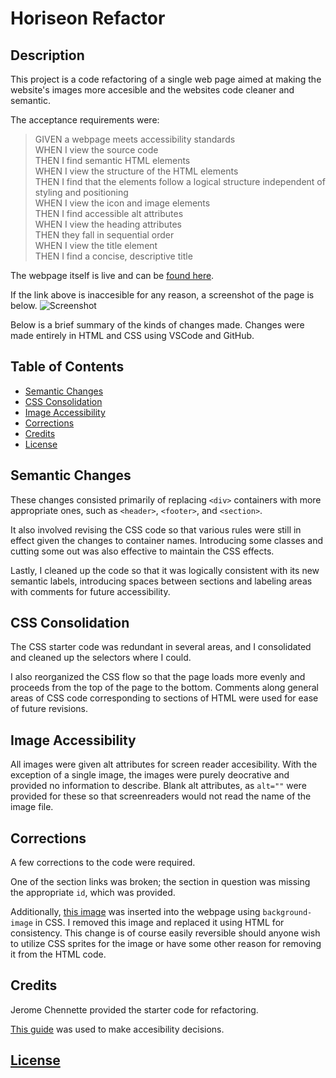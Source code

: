 # Horiseon Refactor

## Description 

This project is a code refactoring of a single web page aimed at making the website's images more accesible and the websites code cleaner and semantic. 

The acceptance requirements were:

>GIVEN a webpage meets accessibility standards  
WHEN I view the source code  
THEN I find semantic HTML elements  
WHEN I view the structure of the HTML elements  
THEN I find that the elements follow a logical structure independent of styling and positioning  
WHEN I view the icon and image elements  
THEN I find accessible alt attributes  
WHEN I view the heading attributes  
THEN they fall in sequential order  
WHEN I view the title element  
THEN I find a concise, descriptive title  

The webpage itself is live and can be [found here](https://corasinth.github.io/horiseon-refactor/). 

If the link above is inaccesible for any reason, a screenshot of the page is below. 
![Screenshot](./assets/images/horiseon_screenshot.png)

Below is a brief summary of the kinds of changes made. Changes were made entirely in HTML and CSS using VSCode and GitHub.  

## Table of Contents

* [Semantic Changes](#semantic-changes)
* [CSS Consolidation](#css-consolidation)
* [Image Accessibility](#image-accessibility)
* [Corrections](#corrections)  
* [Credits](#credits)
* [License](#license)

## Semantic Changes

These changes consisted primarily of replacing `<div>` containers with more appropriate ones, such as `<header>`, `<footer>`, and `<section>`. 

It also involved revising the CSS code so that various rules were still in effect given the changes to container names. Introducing some classes and cutting some out was also effective to maintain the CSS effects. 

Lastly, I cleaned up the code so that it was logically consistent with its new semantic labels, introducing spaces between sections and labeling areas with comments for future accessibility. 

## CSS Consolidation 

The CSS starter code was redundant in several areas, and I consolidated and cleaned up the selectors where I could. 

I also reorganized the CSS flow so that the page loads more evenly and proceeds from the top of the page to the bottom. Comments along general areas of CSS code corresponding to sections of HTML were used for ease of future revisions. 

## Image Accessibility

All images were given alt attributes for screen reader accesibility. With the exception of a single image, the images were purely deocrative and provided no information to describe. Blank alt attributes, as `alt=""` were provided for these so that screenreaders would not read the name of the image file. 

## Corrections

A few corrections to the code were required. 

One of the section links was broken; the section in question was missing the appropriate `id`, which was provided.

Additionally, [this image](./assets/images/digital-marketing-meeting.jpg) was inserted into the webpage using `background-image` in CSS. I removed this image and replaced it using HTML for consistency. This change is of course easily reversible should anyone wish to utilize CSS sprites for the image or have some other reason for removing it from the HTML code.  

## Credits
Jerome Chennette provided the starter code for refactoring. 

[This guide](https://accessible360.com/accessible360-blog/2020-11-10-the-art-of-alt-attributes/) was used to make accesibility decisions.

## [License](./LICENSE)